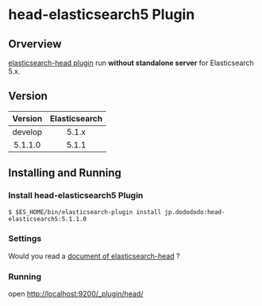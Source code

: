 # head-elasticsearch5 Plugin

## Orverview
[elasticsearch-head plugin](https://github.com/mobz/elasticsearch-head) run <b>without standalone server</b> for Elasticsearch 5.x.

## Version

| Version      | Elasticsearch |
| :----------: |:-------------:|
| develop      | 5.1.x         |
| 5.1.1.0      | 5.1.1         |


## Installing and Running
### Install head-elasticsearch5 Plugin
```
$ $ES_HOME/bin/elasticsearch-plugin install jp.dodododo:head-elasticsearch5:5.1.1.0
```

### Settings
Would you read a [document of elasticsearch-head](https://github.com/mobz/elasticsearch-head) ?

### Running

open [http://localhost:9200/_plugin/head/](http://localhost:9200/_plugin/head/)
